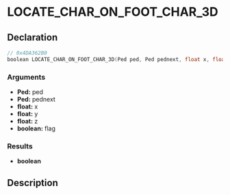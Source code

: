 # LOCATE_CHAR_ON_FOOT_CHAR_3D

## Declaration
```cpp
// 0x4DA362B0
boolean LOCATE_CHAR_ON_FOOT_CHAR_3D(Ped ped, Ped pednext, float x, float y, float z, boolean flag);
```

### Arguments
- **Ped:** ped
- **Ped:** pednext
- **float:** x
- **float:** y
- **float:** z
- **boolean:** flag

### Results
- **boolean**

## Description
